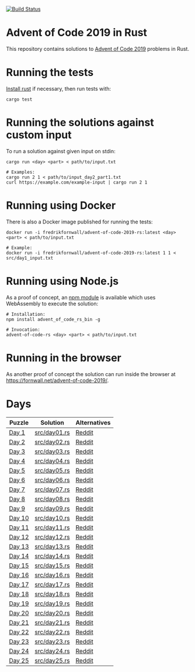 [![Build Status](https://travis-ci.org/fornwall/advent-of-code-2019-rs.svg?branch=master)](https://travis-ci.org/fornwall/advent-of-code-2019-rs)

# Advent of Code 2019 in Rust
This repository contains solutions to [Advent of Code 2019](https://adventofcode.com/2019) problems in Rust.

# Running the tests
[Install rust](https://www.rust-lang.org/tools/install) if necessary, then run tests with:

    cargo test

# Running the solutions against custom input
To run a solution against given input on stdin:

    cargo run <day> <part> < path/to/input.txt

    # Examples:
    cargo run 2 1 < path/to/input_day2_part1.txt
    curl https://example.com/example-input | cargo run 2 1

# Running using Docker
There is also a Docker image published for running the tests:

    docker run -i fredrikfornwall/advent-of-code-2019-rs:latest <day> <part> < path/to/input.txt

    # Example:
    docker run -i fredrikfornwall/advent-of-code-2019-rs:latest 1 1 < src/day1_input.txt

# Running using Node.js
As a proof of concept, an [npm module](https://www.npmjs.com/package/advent_of_code_rs) is available which uses WebAssembly to execute the solution:

    # Installation:
    npm install advent_of_code_rs_bin -g

    # Invocation:
    advent-of-code-rs <day> <part> < path/to/input.txt

# Running in the browser
As another proof of concept the solution can run inside the browser at https://fornwall.net/advent-of-code-2019/.

# Days
| Puzzle                                         | Solution                     | Alternatives |
| ---------------------------------------------- | ---------------------------- | ------------ |
| [Day 1](https://adventofcode.com/2019/day/1)   | [src/day01.rs](src/day01.rs)   | [Reddit](https://www.reddit.com/r/adventofcode/comments/e4axxe/2019_day_1_solutions/)
| [Day 2](https://adventofcode.com/2019/day/2)   | [src/day02.rs](src/day02.rs)   | [Reddit](https://www.reddit.com/r/adventofcode/comments/e4u0rw/2019_day_2_solutions/)
| [Day 3](https://adventofcode.com/2019/day/3)   | [src/day03.rs](src/day03.rs)   | [Reddit](https://www.reddit.com/r/adventofcode/comments/XXX/2019_day_3_solutions/)
| [Day 4](https://adventofcode.com/2019/day/4)   | [src/day04.rs](src/day04.rs)   | [Reddit](https://www.reddit.com/r/adventofcode/comments/XXX/2019_day_4_solutions/)
| [Day 5](https://adventofcode.com/2019/day/5)   | [src/day05.rs](src/day05.rs)   | [Reddit](https://www.reddit.com/r/adventofcode/comments/XXX/2019_day_5_solutions/)
| [Day 6](https://adventofcode.com/2019/day/6)   | [src/day06.rs](src/day06.rs)   | [Reddit](https://www.reddit.com/r/adventofcode/comments/XXX/2019_day_6_solutions/)
| [Day 7](https://adventofcode.com/2019/day/7)   | [src/day07.rs](src/day07.rs)   | [Reddit](https://www.reddit.com/r/adventofcode/comments/XXX/2019_day_7_solutions/)
| [Day 8](https://adventofcode.com/2019/day/8)   | [src/day08.rs](src/day08.rs)   | [Reddit](https://www.reddit.com/r/adventofcode/comments/XXX/2019_day_8_solutions/)
| [Day 9](https://adventofcode.com/2019/day/9)   | [src/day09.rs](src/day09.rs)   | [Reddit](https://www.reddit.com/r/adventofcode/comments/XXX/2019_day_9_solutions/)
| [Day 10](https://adventofcode.com/2019/day/10) | [src/day10.rs](src/day10.rs) | [Reddit](https://www.reddit.com/r/adventofcode/comments/XXX/2019_day_10_solutions/)
| [Day 11](https://adventofcode.com/2019/day/11) | [src/day11.rs](src/day11.rs) | [Reddit](https://www.reddit.com/r/adventofcode/comments/XXX/2019_day_11_solutions/)
| [Day 12](https://adventofcode.com/2019/day/12) | [src/day12.rs](src/day12.rs) | [Reddit](https://www.reddit.com/r/adventofcode/comments/XXX/2019_day_12_solutions/)
| [Day 13](https://adventofcode.com/2019/day/13) | [src/day13.rs](src/day13.rs) | [Reddit](https://www.reddit.com/r/adventofcode/comments/XXX/2019_day_13_solutions/)
| [Day 14](https://adventofcode.com/2019/day/14) | [src/day14.rs](src/day14.rs) | [Reddit](https://www.reddit.com/r/adventofcode/comments/XXX/2019_day_14_solutions/)
| [Day 15](https://adventofcode.com/2019/day/15) | [src/day15.rs](src/day15.rs) | [Reddit](https://www.reddit.com/r/adventofcode/comments/XXX/2019_day_15_solutions/)
| [Day 16](https://adventofcode.com/2019/day/16) | [src/day16.rs](src/day16.rs) | [Reddit](https://www.reddit.com/r/adventofcode/comments/XXX/2019_day_16_solutions/)
| [Day 17](https://adventofcode.com/2019/day/17) | [src/day17.rs](src/day17.rs) | [Reddit](https://www.reddit.com/r/adventofcode/comments/XXX/2019_day_17_solutions/)
| [Day 18](https://adventofcode.com/2019/day/18) | [src/day18.rs](src/day18.rs) | [Reddit](https://www.reddit.com/r/adventofcode/comments/XXX/2019_day_18_solutions/)
| [Day 19](https://adventofcode.com/2019/day/19) | [src/day19.rs](src/day19.rs) | [Reddit](https://www.reddit.com/r/adventofcode/comments/XXX/2019_day_19_solutions/)
| [Day 20](https://adventofcode.com/2019/day/20) | [src/day20.rs](src/day20.rs) | [Reddit](https://www.reddit.com/r/adventofcode/comments/XXX/2017_day_20_solutions/)
| [Day 21](https://adventofcode.com/2019/day/21) | [src/day21.rs](src/day21.rs) | [Reddit](https://www.reddit.com/r/adventofcode/comments/XXX/2019_day_21_solutions/)
| [Day 22](https://adventofcode.com/2019/day/22) | [src/day22.rs](src/day22.rs) | [Reddit](https://www.reddit.com/r/adventofcode/comments/XXX/2019_day_22_solutions/)
| [Day 23](https://adventofcode.com/2019/day/23) | [src/day23.rs](src/day23.rs) | [Reddit](https://www.reddit.com/r/adventofcode/comments/XXX/2019_day_23_solutions/)
| [Day 24](https://adventofcode.com/2019/day/24) | [src/day24.rs](src/day24.rs) | [Reddit](https://www.reddit.com/r/adventofcode/comments/XXX/2019_day_24_solutions/)
| [Day 25](https://adventofcode.com/2019/day/25) | [src/day25.rs](src/day25.rs) | [Reddit](https://www.reddit.com/r/adventofcode/comments/XXX/2019_day_25_solutions/)
